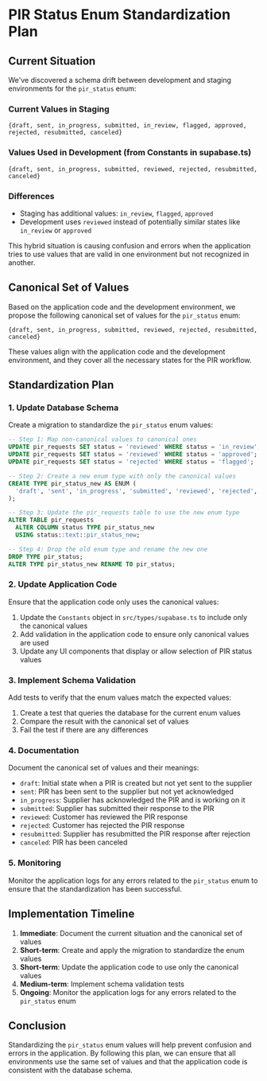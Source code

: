 # PIR Status Enum Standardization Plan

## Current Situation

We've discovered a schema drift between development and staging environments for the `pir_status` enum:

### Current Values in Staging
```
{draft, sent, in_progress, submitted, in_review, flagged, approved, rejected, resubmitted, canceled}
```

### Values Used in Development (from Constants in supabase.ts)
```
{draft, sent, in_progress, submitted, reviewed, rejected, resubmitted, canceled}
```

### Differences
- Staging has additional values: `in_review`, `flagged`, `approved`
- Development uses `reviewed` instead of potentially similar states like `in_review` or `approved`

This hybrid situation is causing confusion and errors when the application tries to use values that are valid in one environment but not recognized in another.

## Canonical Set of Values

Based on the application code and the development environment, we propose the following canonical set of values for the `pir_status` enum:

```
{draft, sent, in_progress, submitted, reviewed, rejected, resubmitted, canceled}
```

These values align with the application code and the development environment, and they cover all the necessary states for the PIR workflow.

## Standardization Plan

### 1. Update Database Schema

Create a migration to standardize the `pir_status` enum values:

```sql
-- Step 1: Map non-canonical values to canonical ones
UPDATE pir_requests SET status = 'reviewed' WHERE status = 'in_review';
UPDATE pir_requests SET status = 'reviewed' WHERE status = 'approved';
UPDATE pir_requests SET status = 'rejected' WHERE status = 'flagged';

-- Step 2: Create a new enum type with only the canonical values
CREATE TYPE pir_status_new AS ENUM (
  'draft', 'sent', 'in_progress', 'submitted', 'reviewed', 'rejected', 'resubmitted', 'canceled'
);

-- Step 3: Update the pir_requests table to use the new enum type
ALTER TABLE pir_requests 
  ALTER COLUMN status TYPE pir_status_new 
  USING status::text::pir_status_new;

-- Step 4: Drop the old enum type and rename the new one
DROP TYPE pir_status;
ALTER TYPE pir_status_new RENAME TO pir_status;
```

### 2. Update Application Code

Ensure that the application code only uses the canonical values:

1. Update the `Constants` object in `src/types/supabase.ts` to include only the canonical values
2. Add validation in the application code to ensure only canonical values are used
3. Update any UI components that display or allow selection of PIR status values

### 3. Implement Schema Validation

Add tests to verify that the enum values match the expected values:

1. Create a test that queries the database for the current enum values
2. Compare the result with the canonical set of values
3. Fail the test if there are any differences

### 4. Documentation

Document the canonical set of values and their meanings:

- `draft`: Initial state when a PIR is created but not yet sent to the supplier
- `sent`: PIR has been sent to the supplier but not yet acknowledged
- `in_progress`: Supplier has acknowledged the PIR and is working on it
- `submitted`: Supplier has submitted their response to the PIR
- `reviewed`: Customer has reviewed the PIR response
- `rejected`: Customer has rejected the PIR response
- `resubmitted`: Supplier has resubmitted the PIR response after rejection
- `canceled`: PIR has been canceled

### 5. Monitoring

Monitor the application logs for any errors related to the `pir_status` enum to ensure that the standardization has been successful.

## Implementation Timeline

1. **Immediate**: Document the current situation and the canonical set of values
2. **Short-term**: Create and apply the migration to standardize the enum values
3. **Short-term**: Update the application code to use only the canonical values
4. **Medium-term**: Implement schema validation tests
5. **Ongoing**: Monitor the application logs for any errors related to the `pir_status` enum

## Conclusion

Standardizing the `pir_status` enum values will help prevent confusion and errors in the application. By following this plan, we can ensure that all environments use the same set of values and that the application code is consistent with the database schema.
